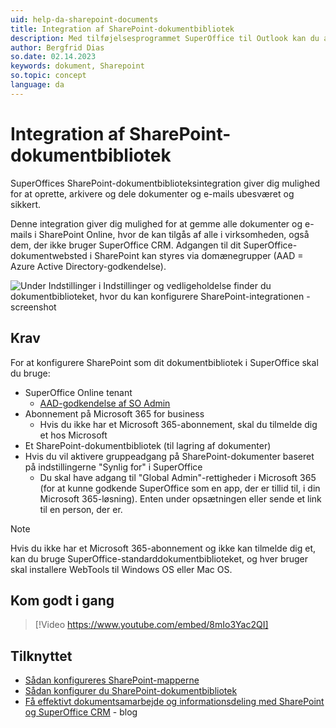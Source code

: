 ```yaml
---
uid: help-da-sharepoint-documents
title: Integration af SharePoint-dokumentbibliotek
description: Med tilføjelsesprogrammet SuperOffice til Outlook kan du arbejde ubesværet mellem din Microsoft 365- og SuperOffice CRM-løsning ved at give dig adgang til vigtige oplysninger og funktioner fra SuperOffice direkte i din mail.
author: Bergfrid Dias
so.date: 02.14.2023
keywords: dokument, Sharepoint
so.topic: concept
language: da
---
```


# Integration af SharePoint-dokumentbibliotek

SuperOffices SharePoint-dokumentbiblioteksintegration giver dig mulighed for at oprette, arkivere og dele dokumenter og e-mails ubesværet og sikkert.

Denne integration giver dig mulighed for at gemme alle dokumenter og e-mails i SharePoint Online, hvor de kan tilgås af alle i virksomheden, også dem, der ikke bruger SuperOffice CRM. Adgangen til dit SuperOffice-dokumentwebsted i SharePoint kan styres via domænegrupper (AAD = Azure Active Directory-godkendelse).

![Under Indstillinger i Indstillinger og vedligeholdelse finder du dokumentbiblioteket, hvor du kan konfigurere SharePoint-integrationen -screenshot][img1]

## Krav

For at konfigurere SharePoint som dit dokumentbibliotek i SuperOffice skal du bruge:

* SuperOffice Online tenant
  * [AAD-godkendelse af SO Admin][1]
* Abonnement på Microsoft 365 for business
  * Hvis du ikke har et Microsoft 365-abonnement, skal du tilmelde dig et hos Microsoft
* Et SharePoint-dokumentbibliotek (til lagring af dokumenter)
* Hvis du vil aktivere gruppeadgang på SharePoint-dokumenter baseret på indstillingerne "Synlig for" i SuperOffice
  * Du skal have adgang til "Global Admin"-rettigheder i Microsoft 365 (for at kunne godkende SuperOffice som en app, der er tillid til, i din Microsoft 365-løsning). Enten under opsætningen eller sende et link til en person, der er.

> [!NOTE]
> Hvis du ikke har et Microsoft 365-abonnement og ikke kan tilmelde dig et, kan du bruge SuperOffice-standarddokumentbiblioteket, og hver bruger skal installere WebTools til Windows OS eller Mac OS.

## Kom godt i gang

<!-- markdownlint-disable-next-line MD034 DOCSMD007 -->
> [!Video https://www.youtube.com/embed/8mIo3Yac2QI]

## Tilknyttet

* [Sådan konfigureres SharePoint-mapperne][2]
* [Sådan konfigurer du SharePoint-dokumentbibliotek][4]
* [Få effektivt dokumentsamarbejde og informationsdeling med SharePoint og SuperOffice CRM][3] \- blog

<!-- Referenced links -->
[1]: ../../../../../en/document/cloud/sharepoint-documents/set-up.md
[2]: set-up-folders.md
[3]: https://community.superoffice.com/en/learning/best-practices-tips/standard-crm/sharepoint-integration/
[4]: ../../../../admin/preferences/learn/document-library/change-to-sharepoint.md

<!-- Referenced images -->
[img1]: media/admin-preferences-documentlibrary.png
